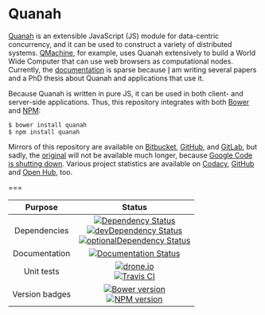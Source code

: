Quanah
======


[Quanah](https://qmachine.github.io/quanah/) is an extensible JavaScript (JS)
module for data-centric concurrency, and it can be used to construct a variety
of distributed systems. [QMachine](https://www.qmachine.org/), for example,
uses Quanah extensively to build a World Wide Computer that can use web
browsers as computational nodes. Currently, the
[documentation](https://quanah.readthedocs.org) is sparse because
[I](http://seanwilkinson.info) am writing several papers and a PhD thesis about
Quanah and applications that use it.

Because Quanah is written in pure JS, it can be used in both client- and
server-side applications. Thus, this repository integrates with both
[Bower](http://bower.io) and [NPM](https://www.npmjs.org):

    $ bower install quanah
    $ npm install quanah

Mirrors of this repository are available on
[Bitbucket](https://bitbucket.org/wilkinson/quanah),
[GitHub](https://github.com/qmachine/quanah), and
[GitLab](https://gitlab.com/qmachine/quanah), but sadly, the
[original](https://quanah.googlecode.com/) will not be available much longer,
because [Google Code is shutting down](http://google-opensource.blogspot.com/2015/03/farewell-to-google-code.html).
Various project statistics are
available on [Codacy](https://www.codacy.com/public/qmachine/quanah/dashboard),
[GitHub](https://github.com/qmachine/quanah/graphs) and
[Open Hub](https://www.openhub.net/p/quanah), too.

===

| Purpose | Status |
|:-------:|:------:|
| Dependencies | [![Dependency Status](https://david-dm.org/qmachine/quanah.svg)](https://david-dm.org/qmachine/quanah) <br> [![devDependency Status](https://david-dm.org/qmachine/quanah/dev-status.svg)](https://david-dm.org/qmachine/quanah#info=devDependencies) <br> [![optionalDependency Status](https://david-dm.org/qmachine/quanah/optional-status.svg)](https://david-dm.org/qmachine/quanah#info=optionalDependencies) |
| Documentation | [![Documentation Status](https://readthedocs.org/projects/quanah/badge/?version=latest)](https://readthedocs.org/projects/quanah/?badge=latest) |
| Unit tests | [![drone.io](https://drone.io/github.com/qmachine/quanah/status.png)](https://drone.io/github.com/qmachine/quanah/latest) <br> [![Travis CI](https://travis-ci.org/qmachine/quanah.svg?branch=master)](https://travis-ci.org/qmachine/quanah) |
| Version badges | [![Bower version](https://badge.fury.io/bo/quanah.svg)](http://badge.fury.io/bo/quanah) <br> [![NPM version](https://badge.fury.io/js/quanah.svg)](http://badge.fury.io/js/quanah) |

